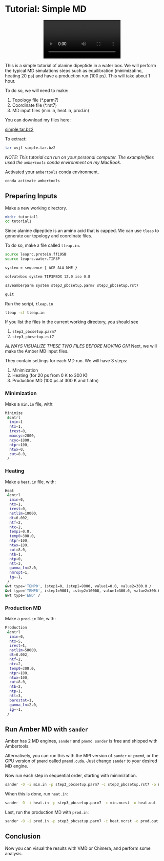 # Tutorial: Simple MD

<center><video src="../../_static/simple.mov" width="50%" controls>
</video></center>

This is a simple tutorial of alanine dipeptide in a water box. We will perform the typical MD simulations steps such as equilibration (minimizatino, heating 20 ps) and have a production run (100 ps). This will take about 1 hour.

To do so, we will need to make:

1. Topology file (*.parm7)
2. Coordinate file (*.rst7)
3. MD input files (min.in, heat.in, prod.in)

You can download my files here:

[simple.tar.bz2](https://www.dropbox.com/scl/fi/vnhuy67y148z51talehlt/simple.tar.bz2?rlkey=cocf2mz57hbsnj26xe4f6e4d4&dl=0)

To extract:

```bash
tar xvjf simple.tar.bz2
```

*NOTE: This tutorial can run on your personal computer. The example/files used the `ambertools` conda environment on my MacBook.*

Activated your `ambertools` conda environment.

```bash
conda activate ambertools
```

## Preparing Inputs

Make a new working directory.

```bash
mkdir tutorial1
cd tutorial1
```

Since alanine dipeptide is an amino acid that is capped. We can use `tleap` to generate our topology and coordinate files. 

To do so, make a file called `tleap.in`.

```bash
source leaprc.protein.ff19SB
source leaprc.water.TIP3P

system = sequence { ACE ALA NME }

solvatebox system TIP3PBOX 12.0 iso 0.8

saveamberparm system step3_pbcsetup.parm7 step3_pbcsetup.rst7

quit
```

Run the script, `tleap.in`

```bash
tleap -sf tleap.in
```

If you list the files in the current working directory, you should see

1. `step3_pbcsetup.parm7`
2. `step3_pbcsetup.rst7`

*ALWAYS VISUALIZE THESE TWO FILES BEFORE MOVING ON!*
Next, we will make the Amber MD input files. 

They contain settings for each MD run. We will have 3 steps:

1. Minimization
2. Heating (for 20 ps from 0 K to 300 K)
3. Production MD (100 ps at 300 K and 1 atm)

### Minimization

Make a `min.in` file, with:

```bash
Minimize
 &cntrl
  imin=1    
  ntx=1,        
  irest=0,
  maxcyc=2000,
  ncyc=1000,
  ntpr=100,
  ntwx=0,
  cut=8.0,
 /
```

### Heating 

Make a `heat.in` file, with:

```bash
Heat
 &cntrl
  imin=0,
  ntx=1,
  irest=0,
  nstlim=10000,
  dt=0.002,
  ntf=2,
  ntc=2,
  tempi=0.0,
  temp0=300.0,
  ntpr=100,
  ntwx=100,
  cut=8.0,
  ntb=1,
  ntp=0,
  ntt=3,
  gamma_ln=2.0,
  nmropt=1,
  ig=-1,
 /
&wt type='TEMP0', istep1=0, istep2=9000, value1=0.0, value2=300.0 /
&wt type='TEMP0', istep1=9001, istep2=10000, value1=300.0, value2=300.0 /
&wt type='END' /
```

### Production MD

Make a `prod.in` file, with:

```bash
Production
 &cntrl
  imin=0,
  ntx=5,
  irest=1,
  nstlim=50000,
  dt=0.002,
  ntf=2,
  ntc=2,
  temp0=300.0,
  ntpr=100,
  ntwx=100,
  cut=8.0,
  ntb=2,
  ntp=1,
  ntt=3,
  barostat=1,
  gamma_ln=2.0,
  ig=-1,
 /
```

## Run Amber MD with `sander`

Amber has 2 MD engines, `sander` and `pmemd`. `sander` is free and shipped with Ambertools. 

Alternatively, you can run this with the MPI version of `sander` or `pmemd`, or the GPU version of `pmemd` called `pmemd.cuda`. Just change `sander` to your desired MD engine.

Now run each step in sequential order, starting with minimization.

```bash
sander -O -i min.in -p step3_pbcsetup.parm7 -c step3_pbcsetup.rst7 -o min.out -r min.ncrst -inf min.mdinfo
```

When this is done, run `heat.in`:

```bash
sander -O -i heat.in -p step3_pbcsetup.parm7 -c min.ncrst -o heat.out -r heat.ncrst -inf heat.mdinfo -x heat.nc
```

Last, run the production MD with `prod.in`:

```bash
sander -O -i prod.in -p step3_pbcsetup.parm7 -c heat.ncrst -o prod.out -r prod.ncrst -inf prod.mdinfo -x prod.nc
```

## Conclusion

Now you can visual the results with VMD or Chimera, and perform some analysis.

